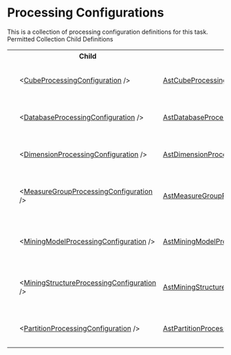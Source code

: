 # Processing Configurations

<div class="LanguageSummary"><div class ="SummaryItem">This is a collection of processing configuration definitions for this task.</div></div><div class="SchemaBindingGroup"><div class="SchemaBindingGroupHeader">Permitted Collection Child Definitions</div><table id="SchemaBindingList" class="SchemaBindingList"><tbody><tr><th class="SchemaBindingIconColumnHeader">&nbsp;</th><th class="SchemaBindingNameColumnHeader">Child</th><th class="SchemaBindingTypeColumnHeader">API Type</th><th class="SchemaBindingSummaryColumnHeader">Description</th></tr><tr class="cd0"><td class="SchemaBindingIcon"><div class="NotRequired" /></td><td class="SchemaBindingName"><span class="punc">&lt;</span><a href=../api-reference/Varigence.Languages.Biml.Task.AstCubeProcessingConfigurationNode.html">CubeProcessingConfiguration</a><span class="punc"> /&gt;</span></td><td class="SchemaBindingType"><a href="Varigence.Languages.Biml.Task.AstCubeProcessingConfigurationNode.html">AstCubeProcessingConfigurationNode</a></td><td class="SchemaBindingSummary">The AstCubeProcessingConfigurationNode type describes cube processing options used by the SQL Server Integration Services Analysis Services Processing task.</td></tr><tr class="cd1"><td class="SchemaBindingIcon"><div class="NotRequired" /></td><td class="SchemaBindingName"><span class="punc">&lt;</span><a href=../api-reference/Varigence.Languages.Biml.Task.AstDatabaseProcessingConfigurationNode.html">DatabaseProcessingConfiguration</a><span class="punc"> /&gt;</span></td><td class="SchemaBindingType"><a href="Varigence.Languages.Biml.Task.AstDatabaseProcessingConfigurationNode.html">AstDatabaseProcessingConfigurationNode</a></td><td class="SchemaBindingSummary">The AstDatabaseProcessingConfigurationNode type describes database processing options used by the SQL Server Integration Services Analysis Services Processing task.</td></tr><tr class="cd0"><td class="SchemaBindingIcon"><div class="NotRequired" /></td><td class="SchemaBindingName"><span class="punc">&lt;</span><a href=../api-reference/Varigence.Languages.Biml.Task.AstDimensionProcessingConfigurationNode.html">DimensionProcessingConfiguration</a><span class="punc"> /&gt;</span></td><td class="SchemaBindingType"><a href="Varigence.Languages.Biml.Task.AstDimensionProcessingConfigurationNode.html">AstDimensionProcessingConfigurationNode</a></td><td class="SchemaBindingSummary">The AstDimensionProcessingConfigurationNode type describes dimension processing options used by the SQL Server Integration Services Analysis Services Processing task.</td></tr><tr class="cd1"><td class="SchemaBindingIcon"><div class="NotRequired" /></td><td class="SchemaBindingName"><span class="punc">&lt;</span><a href=../api-reference/Varigence.Languages.Biml.Task.AstMeasureGroupProcessingConfigurationNode.html">MeasureGroupProcessingConfiguration</a><span class="punc"> /&gt;</span></td><td class="SchemaBindingType"><a href="Varigence.Languages.Biml.Task.AstMeasureGroupProcessingConfigurationNode.html">AstMeasureGroupProcessingConfigurationNode</a></td><td class="SchemaBindingSummary">The AstMeasureGroupProcessingConfigurationNode type describes measure group processing options used by the SQL Server Integration Services Analysis Services Processing task.</td></tr><tr class="cd0"><td class="SchemaBindingIcon"><div class="NotRequired" /></td><td class="SchemaBindingName"><span class="punc">&lt;</span><a href=../api-reference/Varigence.Languages.Biml.Task.AstMiningModelProcessingConfigurationNode.html">MiningModelProcessingConfiguration</a><span class="punc"> /&gt;</span></td><td class="SchemaBindingType"><a href="Varigence.Languages.Biml.Task.AstMiningModelProcessingConfigurationNode.html">AstMiningModelProcessingConfigurationNode</a></td><td class="SchemaBindingSummary">The AstMiningModelProcessingConfigurationNodetype describes mining model processing options used by the SQL Server Integration Services Analysis Services Processing task.</td></tr><tr class="cd1"><td class="SchemaBindingIcon"><div class="NotRequired" /></td><td class="SchemaBindingName"><span class="punc">&lt;</span><a href=../api-reference/Varigence.Languages.Biml.Task.AstMiningStructureProcessingConfigurationNode.html">MiningStructureProcessingConfiguration</a><span class="punc"> /&gt;</span></td><td class="SchemaBindingType"><a href="Varigence.Languages.Biml.Task.AstMiningStructureProcessingConfigurationNode.html">AstMiningStructureProcessingConfigurationNode</a></td><td class="SchemaBindingSummary">The AstMiningStructureProcessingConfigurationNode type describes mining structure processing options used by the SQL Server Integration Services Analysis Services Processing task.</td></tr><tr class="cd0"><td class="SchemaBindingIcon"><div class="NotRequired" /></td><td class="SchemaBindingName"><span class="punc">&lt;</span><a href=../api-reference/Varigence.Languages.Biml.Task.AstPartitionProcessingConfigurationNode.html">PartitionProcessingConfiguration</a><span class="punc"> /&gt;</span></td><td class="SchemaBindingType"><a href="Varigence.Languages.Biml.Task.AstPartitionProcessingConfigurationNode.html">AstPartitionProcessingConfigurationNode</a></td><td class="SchemaBindingSummary">The AstPartitionProcessingConfigurationNode type describes partition processing options used by the SQL Server Integration Services Analysis Services Processing task.</td></tr></tbody></table></div>